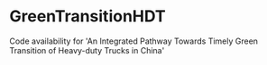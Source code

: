 # GreenTransitionHDT
Code availability for 'An Integrated Pathway Towards Timely Green Transition of Heavy-duty Trucks in China'
